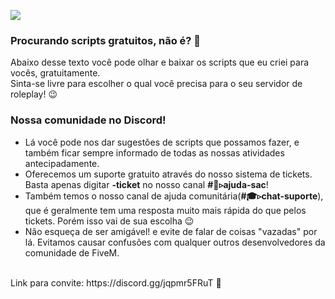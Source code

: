 <a href="https://hits.seeyoufarm.com"><img src="https://hits.seeyoufarm.com/api/count/incr/badge.svg?url=https%3A%2F%2Fgithub.com%2Finsuficiente%2F&count_bg=%2379C83D&title_bg=%23555555&icon=&icon_color=%23E7E7E7&title=Visitas&edge_flat=false"/></a>
### Procurando scripts gratuitos, não é? 👀
Abaixo desse texto você pode olhar e baixar os scripts que eu criei para vocês, gratuitamente.
<br>
Sinta-se livre para escolher o qual você precisa para o seu servidor de roleplay! 😉
<br>
### Nossa comunidade no Discord!
- Lá você pode nos dar sugestões de scripts que possamos fazer, e também ficar sempre informado de todas as nossas atividades antecipadamente.
- Oferecemos um suporte gratuito através do nosso sistema de tickets. Basta apenas digitar **-ticket** no nosso canal **#🙋▹ajuda-sac**!
- Também temos o nosso canal de ajuda comunitária(**#🎓▹chat-suporte**), que é geralmente tem uma resposta muito mais rápida do que pelos tickets. Porém isso vai de sua escolha 😉
- Não esqueça de ser amigável! e evite de falar de coisas "vazadas" por lá. Evitamos causar confusões com qualquer outros desenvolvedores da comunidade de FiveM.
<br>
Link para convite: https://discord.gg/jqpmr5FRuT 🔗
